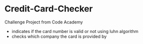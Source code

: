 # Credit-Card-Checker
Challenge Project from Code Academy 
- indicates if the card number is valid or not using luhn algorithm
- checks which company the card is provided by
